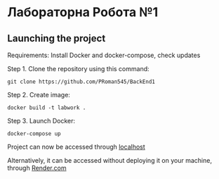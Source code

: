 # Лабораторна Робота №1

## Launching the project

Requirements: Install Docker and docker-compose, check updates

Step 1. Clone the repository using this command:
```
git clone https://github.com/PRoman545/BackEnd1
```
Step 2. Create image:
```
docker build -t labwork .
```
Step 3. Launch Docker:
```
docker-compose up
```
Project can now be accessed through [localhost](http://localhost:8080/healthcheck)

Alternatively, it can be accessed without deploying it on your machine, through [Render.com](https://backend1-0e4l.onrender.com/)
